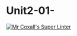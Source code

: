 # Unit2-01-
[![Mr Coxall's Super Linter](https://github.com/ICS3U-C-Programming-Christopher-El-Murr/Unit2-01-/workflows/Mr%20Coxall's%20Super%20Linter/badge.svg)](https://github.com/ICS3U-C-Programming-Christopher-El-Murr/Unit2-01-/actions/)
